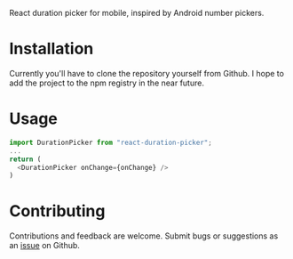 React duration picker for mobile, inspired by Android number pickers.

# Installation

Currently you'll have to clone the repository yourself from Github. I hope to add the project to the npm registry in the near future.

# Usage

```javascript
import DurationPicker from "react-duration-picker";
...
return (
  <DurationPicker onChange={onChange} />
)
```

# Contributing

Contributions and feedback are welcome. Submit bugs or suggestions as an [issue](https://github.com/flurmbo/react-duration-picker/issues) on Github.
